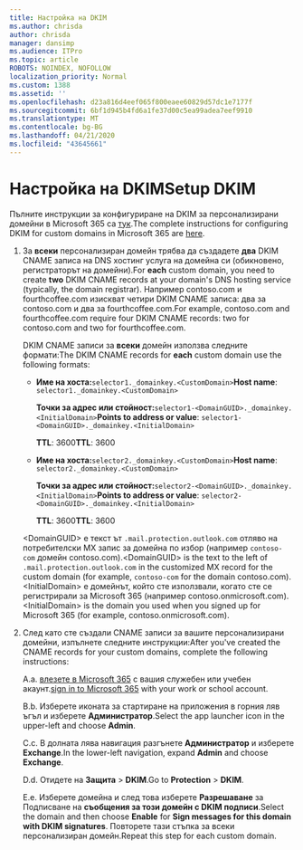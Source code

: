 ```yaml
---
title: Настройка на DKIM
ms.author: chrisda
author: chrisda
manager: dansimp
ms.audience: ITPro
ms.topic: article
ROBOTS: NOINDEX, NOFOLLOW
localization_priority: Normal
ms.custom: 1388
ms.assetid: ''
ms.openlocfilehash: d23a816d4eef065f800eaee60829d57dc1e7177f
ms.sourcegitcommit: 6bf1d945b4fd6a1fe37d00c5ea99adea7eef9910
ms.translationtype: MT
ms.contentlocale: bg-BG
ms.lasthandoff: 04/21/2020
ms.locfileid: "43645661"
---
```

# <a name="setup-dkim"></a><span data-ttu-id="6e6c9-102">Настройка на DKIM</span><span class="sxs-lookup"><span data-stu-id="6e6c9-102">Setup DKIM</span></span>

<span data-ttu-id="6e6c9-103">Пълните инструкции за конфигуриране на DKIM за персонализирани домейни в Microsoft 365 са [тук](https://docs.microsoft.com/office365/SecurityCompliance/use-dkim-to-validate-outbound-email#what-you-need-to-do-to-manually-set-up-dkim-in-office-365).</span><span class="sxs-lookup"><span data-stu-id="6e6c9-103">The complete instructions for configuring DKIM for custom domains in Microsoft 365 are [here](https://docs.microsoft.com/office365/SecurityCompliance/use-dkim-to-validate-outbound-email#what-you-need-to-do-to-manually-set-up-dkim-in-office-365).</span></span>

1. <span data-ttu-id="6e6c9-104">За **всеки** персонализиран домейн трябва да създадете **два** DKIM CNAME записа на DNS хостинг услуга на домейна си (обикновено, регистраторът на домейни).</span><span class="sxs-lookup"><span data-stu-id="6e6c9-104">For **each** custom domain, you need to create **two** DKIM CNAME records at your domain's DNS hosting service (typically, the domain registrar).</span></span> <span data-ttu-id="6e6c9-105">Например contoso.com и fourthcoffee.com изискват четири DKIM CNAME записа: два за contoso.com и два за fourthcoffee.com.</span><span class="sxs-lookup"><span data-stu-id="6e6c9-105">For example, contoso.com and fourthcoffee.com require four DKIM CNAME records: two for contoso.com and two for fourthcoffee.com.</span></span>

   <span data-ttu-id="6e6c9-106">DKIM CNAME записи за **всеки** домейн използва следните формати:</span><span class="sxs-lookup"><span data-stu-id="6e6c9-106">The DKIM CNAME records for **each** custom domain use the following formats:</span></span>

   - <span data-ttu-id="6e6c9-107">**Име на хоста:**`selector1._domainkey.<CustomDomain>`</span><span class="sxs-lookup"><span data-stu-id="6e6c9-107">**Host name**: `selector1._domainkey.<CustomDomain>`</span></span>

     <span data-ttu-id="6e6c9-108">**Точки за адрес или стойност:**`selector1-<DomainGUID>._domainkey.<InitialDomain>`</span><span class="sxs-lookup"><span data-stu-id="6e6c9-108">**Points to address or value**: `selector1-<DomainGUID>._domainkey.<InitialDomain>`</span></span>

     <span data-ttu-id="6e6c9-109">**TTL**: 3600</span><span class="sxs-lookup"><span data-stu-id="6e6c9-109">**TTL**: 3600</span></span>

   - <span data-ttu-id="6e6c9-110">**Име на хоста:**`selector2._domainkey.<CustomDomain>`</span><span class="sxs-lookup"><span data-stu-id="6e6c9-110">**Host name**: `selector2._domainkey.<CustomDomain>`</span></span>

     <span data-ttu-id="6e6c9-111">**Точки за адрес или стойност:**`selector2-<DomainGUID>._domainkey.<InitialDomain>`</span><span class="sxs-lookup"><span data-stu-id="6e6c9-111">**Points to address or value**: `selector2-<DomainGUID>._domainkey.<InitialDomain>`</span></span>

     <span data-ttu-id="6e6c9-112">**TTL**: 3600</span><span class="sxs-lookup"><span data-stu-id="6e6c9-112">**TTL**: 3600</span></span>

   <span data-ttu-id="6e6c9-113">\<DomainGUID\> е текст ът `.mail.protection.outlook.com` отляво на потребителски MX запис за домейна по избор (например `contoso-com` домейн contoso.com).</span><span class="sxs-lookup"><span data-stu-id="6e6c9-113">\<DomainGUID\> is the text to the left of `.mail.protection.outlook.com` in the customized MX record for the custom domain (for example, `contoso-com` for the domain contoso.com).</span></span> <span data-ttu-id="6e6c9-114">\<InitialDomain\> е домейнът, който сте използвали, когато сте се регистрирали за Microsoft 365 (например contoso.onmicrosoft.com).</span><span class="sxs-lookup"><span data-stu-id="6e6c9-114">\<InitialDomain\> is the domain you used when you signed up for Microsoft 365 (for example, contoso.onmicrosoft.com).</span></span>

2. <span data-ttu-id="6e6c9-115">След като сте създали CNAME записи за вашите персонализирани домейни, изпълнете следните инструкции:</span><span class="sxs-lookup"><span data-stu-id="6e6c9-115">After you've created the CNAME records for your custom domains, complete the following instructions:</span></span>

   <span data-ttu-id="6e6c9-116">A.</span><span class="sxs-lookup"><span data-stu-id="6e6c9-116">a.</span></span> <span data-ttu-id="6e6c9-117">[влезете в Microsoft 365](https://support.office.microsoft.com/article/e9eb7d51-5430-4929-91ab-6157c5a050b4) с вашия служебен или учебен акаунт.</span><span class="sxs-lookup"><span data-stu-id="6e6c9-117">[sign in to Microsoft 365](https://support.office.microsoft.com/article/e9eb7d51-5430-4929-91ab-6157c5a050b4) with your work or school account.</span></span>

   <span data-ttu-id="6e6c9-118">B.</span><span class="sxs-lookup"><span data-stu-id="6e6c9-118">b.</span></span> <span data-ttu-id="6e6c9-119">Изберете иконата за стартиране на приложения в горния ляв ъгъл и изберете **Администратор**.</span><span class="sxs-lookup"><span data-stu-id="6e6c9-119">Select the app launcher icon in the upper-left and choose **Admin**.</span></span>

   <span data-ttu-id="6e6c9-120">C.</span><span class="sxs-lookup"><span data-stu-id="6e6c9-120">c.</span></span> <span data-ttu-id="6e6c9-121">В долната лява навигация разгънете **Администратор** и изберете **Exchange**.</span><span class="sxs-lookup"><span data-stu-id="6e6c9-121">In the lower-left navigation, expand **Admin** and choose **Exchange**.</span></span>

   <span data-ttu-id="6e6c9-122">D.</span><span class="sxs-lookup"><span data-stu-id="6e6c9-122">d.</span></span> <span data-ttu-id="6e6c9-123">Отидете на **Защита** > **DKIM**.</span><span class="sxs-lookup"><span data-stu-id="6e6c9-123">Go to **Protection** > **DKIM**.</span></span>

   <span data-ttu-id="6e6c9-124">E.</span><span class="sxs-lookup"><span data-stu-id="6e6c9-124">e.</span></span> <span data-ttu-id="6e6c9-125">Изберете домейна и след това изберете **Разрешаване** за Подписване на **съобщения за този домейн с DKIM подписи**.</span><span class="sxs-lookup"><span data-stu-id="6e6c9-125">Select the domain and then choose **Enable** for **Sign messages for this domain with DKIM signatures**.</span></span> <span data-ttu-id="6e6c9-126">Повторете тази стъпка за всеки персонализиран домейн.</span><span class="sxs-lookup"><span data-stu-id="6e6c9-126">Repeat this step for each custom domain.</span></span>
